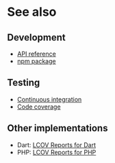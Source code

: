 # See also

## Development
- [API reference](https://dev.belin.io/lcov.js/api)
- [npm package](https://www.npmjs.com/package/@cedx/lcov)

## Testing
- [Continuous integration](https://travis-ci.com/cedx/lcov.js)
- [Code coverage](https://coveralls.io/github/cedx/lcov.js)

## Other implementations
- Dart: [LCOV Reports for Dart](https://dev.belin.io/lcov.dart)
- PHP: [LCOV Reports for PHP](https://dev.belin.io/lcov.php)
